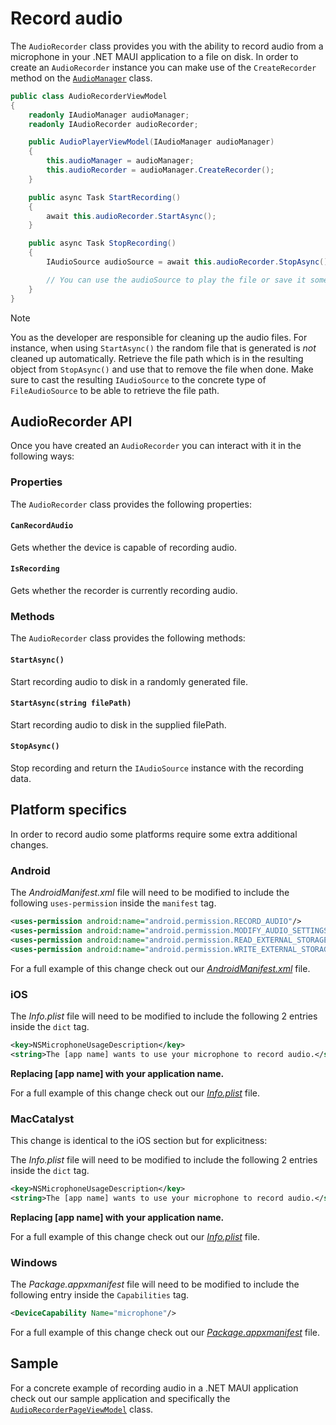 # Record audio

The `AudioRecorder` class provides you with the ability to record audio from a microphone in your .NET MAUI application to a file on disk. In order to create an `AudioRecorder` instance you can make use of the `CreateRecorder` method on the [`AudioManager`](../readme.md#audiomanager) class.

```csharp
public class AudioRecorderViewModel
{
    readonly IAudioManager audioManager;
    readonly IAudioRecorder audioRecorder;

    public AudioPlayerViewModel(IAudioManager audioManager)
    {
        this.audioManager = audioManager;
        this.audioRecorder = audioManager.CreateRecorder();
    }

    public async Task StartRecording()
    {
        await this.audioRecorder.StartAsync();
    }

    public async Task StopRecording()
    {
        IAudioSource audioSource = await this.audioRecorder.StopAsync();

        // You can use the audioSource to play the file or save it somewhere in your application.
    }
}
```

> [!NOTE]  
> You as the developer are responsible for cleaning up the audio files. For instance, when using `StartAsync()` the random file that is generated is _not_ cleaned up automatically.
> Retrieve the file path which is in the resulting object from `StopAsync()` and use that to remove the file when done. Make sure to cast the resulting `IAudioSource` to the concrete type of `FileAudioSource` to be able to retrieve the file path.

## AudioRecorder API

Once you have created an `AudioRecorder` you can interact with it in the following ways:

### Properties

The `AudioRecorder` class provides the following properties:

#### `CanRecordAudio`

Gets whether the device is capable of recording audio.

#### `IsRecording`

Gets whether the recorder is currently recording audio.

### Methods

The `AudioRecorder` class provides the following methods:

#### `StartAsync()`

Start recording audio to disk in a randomly generated file.

#### `StartAsync(string filePath)`

Start recording audio to disk in the supplied filePath.

#### `StopAsync()`

Stop recording and return the `IAudioSource` instance with the recording data.

## Platform specifics

In order to record audio some platforms require some extra additional changes.

### Android

The *AndroidManifest.xml* file will need to be modified to include the following `uses-permission` inside the `manifest` tag.

```xml
<uses-permission android:name="android.permission.RECORD_AUDIO"/>
<uses-permission android:name="android.permission.MODIFY_AUDIO_SETTINGS" />
<uses-permission android:name="android.permission.READ_EXTERNAL_STORAGE" />
<uses-permission android:name="android.permission.WRITE_EXTERNAL_STORAGE" />
```

For a full example of this change check out our [*AndroidManifest.xml*](https://github.com/jfversluis/Plugin.Maui.Audio/blob/main/samples/Plugin.Maui.Audio.Sample/Platforms/Android/AndroidManifest.xml) file.

### iOS

The *Info.plist* file will need to be modified to include the following 2 entries inside the `dict` tag.

```xml
<key>NSMicrophoneUsageDescription</key>
<string>The [app name] wants to use your microphone to record audio.</string>
```

**Replacing [app name] with your application name.**

For a full example of this change check out our [*Info.plist*](https://github.com/jfversluis/Plugin.Maui.Audio/blob/main/samples/Plugin.Maui.Audio.Sample/Platforms/iOS/Info.plist) file.

### MacCatalyst

This change is identical to the iOS section but for explicitness:

The *Info.plist* file will need to be modified to include the following 2 entries inside the `dict` tag.

```xml
<key>NSMicrophoneUsageDescription</key>
<string>The [app name] wants to use your microphone to record audio.</string>
```

**Replacing [app name] with your application name.**

For a full example of this change check out our [*Info.plist*](https://github.com/jfversluis/Plugin.Maui.Audio/blob/main/samples/Plugin.Maui.Audio.Sample/Platforms/MacCatalyst/Info.plist) file.

### Windows

The *Package.appxmanifest* file will need to be modified to include the following entry inside the `Capabilities` tag.

```xml
<DeviceCapability Name="microphone"/>
```

For a full example of this change check out our [*Package.appxmanifest*](https://github.com/jfversluis/Plugin.Maui.Audio/blob/main/samples/Plugin.Maui.Audio.Sample/Platforms/Windows/Package.appxmanifest) file.

## Sample

For a concrete example of recording audio in a .NET MAUI application check out our sample application and specifically the [`AudioRecorderPageViewModel`](https://github.com/jfversluis/Plugin.Maui.Audio/blob/main/samples/Plugin.Maui.Audio.Sample/ViewModels/AudioRecorderPageViewModel.cs) class.
